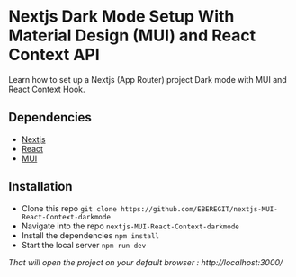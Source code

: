 # Nextjs Dark Mode Setup With Material Design (MUI) and React Context API

Learn how to set up a Nextjs (App Router) project Dark mode with MUI and React Context Hook. 

## Dependencies
* [Nextjs](https://nextjs.org/)
* [React](https://react.dev/)
* [MUI](https://mui.com/)

## Installation
* Clone this repo `git clone https://github.com/EBEREGIT/nextjs-MUI-React-Context-darkmode`
* Navigate into the repo `nextjs-MUI-React-Context-darkmode`
* Install the dependencies ``npm install``
* Start the local server ``npm run dev``

*That will open the project on your default browser : http://localhost:3000/*